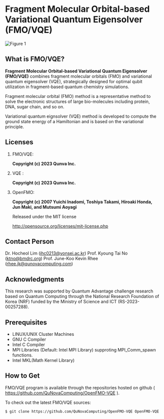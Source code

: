 Fragment Molecular Orbital-based Variational Quantum Eigensolver (FMO/VQE)
=======================

![Figure 1](https://github.com/QuNovaComputing/OpenFMO-VQE/assets/48709737/fc92e78d-6c0b-4982-91f8-e5b217ebdabf)

What is FMO/VQE?
----------------

**Fragment Molecular Orbital-based
Variational Quantum Eigensolver (FMO/VQE)**
combines fragment molecular orbitals (FMO)
and variational quantum eigensolver (VQE),
strategically designed for optimal qubit utilization
in fragment-based quantum chemistry simulations.

Fragment molecular orbital (FMO) 
method is a representative method to solve 
the electronic structures of large bio-molecules
including protein, DNA, sugar chain, and so on.

Variational quantum eignsolver (VQE)
method is developed to compute the ground state energy
of a Hamiltonian and is based on the variational principle.

Licenses
--------

1. FMO/VQE:

   **Copyright (c) 2023 Qunva Inc.**

2. VQE :

   **Copyright (c) 2023 Qunva Inc.**

3. OpenFMO:

   **Copyright (c) 2007 Yuichi Inadomi, Toshiya Takami, Hiroaki Honda, 
   Jun Maki, and Mutsumi Aoyagi**

   Released under the MIT license

   http://opensource.org/licenses/mit-license.php


Contact Person
--------------
Dr. Hocheol Lim (ihc0213@yonsei.ac.kr)
Prof. Kyoung Tai No (ktno@bmdrc.org)
Prof. June-Koo Kevin Rhee (rhee.jk@qunovacomputing.com)

Acknowledgments
---------------
This research was supported by Quantum Advantage challenge research based on 
Quantum Computing through the National Research Foundation of Korea (NRF) 
funded by the Ministry of Science and ICT (RS-2023-00257288).

Prerequisites
-------------
* LINUX/UNIX Cluster Machines
* GNU C Compiler
* Intel C Compiler
* MPI Libraries (Default: Intel MPI Library) supproting MPI_Comm_spawn functions.
* Intel MKL(Math Kernel Library)

How to Get
----------

FMO/VQE program is available through
the repositories hosted on
github ( https://github.com/QuNovaComputing/OpenFMO-VQE ).

To check out the latest FMO/VQE sources:

   `$ git clone https://github.com/QuNovaComputing/OpenFMO-VQE OpenFMO-VQE`




